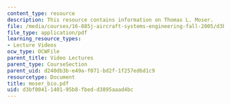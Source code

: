 ```yaml
---
content_type: resource
description: This resource contains information on Thomas L. Moser.
file: /media/courses/16-885j-aircraft-systems-engineering-fall-2005/d3bf0041140195b8fbedd3895aaad4bc_moser_bio.pdf
file_type: application/pdf
learning_resource_types:
- Lecture Videos
ocw_type: OCWFile
parent_title: Video Lectures
parent_type: CourseSection
parent_uid: d240db3b-e49a-f071-bd2f-1f257ed6d1c9
resourcetype: Document
title: moser_bio.pdf
uid: d3bf0041-1401-95b8-fbed-d3895aaad4bc
---
```

